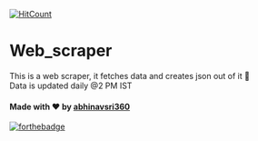 [![HitCount](http://hits.dwyl.com/abhinavsri360/indiaCoronaStatsScraper.svg)](http://hits.dwyl.com/abhinavsri360/indiaCoronaStatsScraper)
# Web_scraper
 This is a web scraper, it fetches data and creates json out of it :vulcan_salute: <br>
Data is updated daily @2 PM IST

#### Made with :heart: by <a href="https://github.com/abhinavsri360">abhinavsri360</a>

[![forthebadge](https://forthebadge.com/images/badges/made-with-python.svg)](https://github.com/abhinavsri360)
